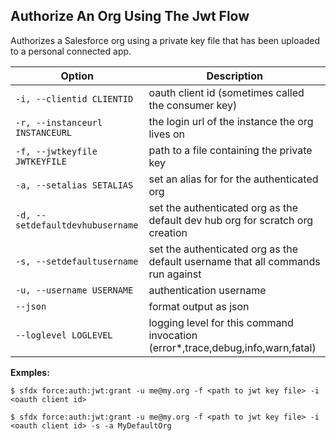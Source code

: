 ## Authorize An Org Using The Jwt Flow

Authorizes a Salesforce org using a private key file that has been uploaded to a personal connected app.



Option | Description
--- | --- 
```-i, --clientid CLIENTID``` | oauth client id (sometimes called the consumer key)
```-r, --instanceurl INSTANCEURL``` | the login url of the instance the org lives on
```-f, --jwtkeyfile JWTKEYFILE``` | path to a file containing the private key
```-a, --setalias SETALIAS``` | set an alias for for the authenticated org
```-d, --setdefaultdevhubusername``` | set the authenticated org as the default dev hub org for scratch org creation
```-s, --setdefaultusername``` | set the authenticated org as the default username that all commands run against
```-u, --username USERNAME``` | authentication username
```--json``` | format output as json
```--loglevel LOGLEVEL``` | logging level for this command invocation (error*,trace,debug,info,warn,fatal)


__Exmples:__ 

```
$ sfdx force:auth:jwt:grant -u me@my.org -f <path to jwt key file> -i <oauth client id>

$ sfdx force:auth:jwt:grant -u me@my.org -f <path to jwt key file> -i <oauth client id> -s -a MyDefaultOrg

```

